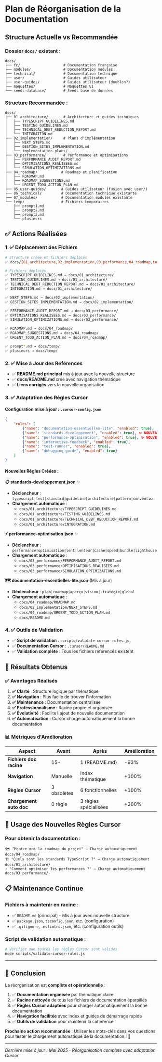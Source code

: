 # Plan de Réorganisation de la Documentation

## Structure Actuelle vs Recommandée

### Dossier `docs/` existant :
```
docs/
├── fr/                    # Documentation française
├── modules/               # Documentation modules
├── technical/             # Documentation technique
├── user/                  # Guides utilisateur
├── user-guides/           # Guides utilisateur (doublon?)
├── maquettes/             # Maquettes UI
└── seeds-database/        # Seeds base de données
```

### Structure Recommandée :
```
docs/
├── 01_architecture/       # Architecture et guides techniques
│   ├── TYPESCRIPT_GUIDELINES.md
│   ├── TESTING_GUIDELINES.md
│   ├── TECHNICAL_DEBT_REDUCTION_REPORT.md
│   └── INTEGRATION.md
├── 02_implementation/     # Plans d'implémentation
│   ├── NEXT_STEPS.md
│   ├── GESTION_SITES_IMPLEMENTATION.md
│   └── implementation-plans/
├── 03_performance/        # Performance et optimisations
│   ├── PERFORMANCE_AUDIT_REPORT.md
│   ├── OPTIMISATIONS_REALISEES.md
│   └── SIMULATION_OPTIMIZATIONS.md
├── 04_roadmap/           # Roadmap et planification
│   ├── ROADMAP.md
│   ├── ROADMAP_SUGGESTIONS.md
│   └── URGENT_TODO_ACTION_PLAN.md
├── 05_user-guides/       # Guides utilisateur (fusion avec user/)
├── 06_technical/         # Documentation technique existante
├── 07_modules/           # Documentation modules existante
└── temp/                 # Fichiers temporaires
    ├── prompt1.md
    ├── prompt2.md
    ├── prompt3.md
    └── plusieurs
```

## ✅ Actions Réalisées

### 1. ✅ Déplacement des Fichiers
```bash
# Structure créée et fichiers déplacés
✅ docs/{01_architecture,02_implementation,03_performance,04_roadmap,temp}

# Fichiers déplacés
✅ TYPESCRIPT_GUIDELINES.md → docs/01_architecture/
✅ TESTING_GUIDELINES.md → docs/01_architecture/
✅ TECHNICAL_DEBT_REDUCTION_REPORT.md → docs/01_architecture/
✅ INTEGRATION.md → docs/01_architecture/

✅ NEXT_STEPS.md → docs/02_implementation/
✅ GESTION_SITES_IMPLEMENTATION.md → docs/02_implementation/

✅ PERFORMANCE_AUDIT_REPORT.md → docs/03_performance/
✅ OPTIMISATIONS_REALISEES.md → docs/03_performance/
✅ SIMULATION_OPTIMIZATIONS.md → docs/03_performance/

✅ ROADMAP.md → docs/04_roadmap/
✅ ROADMAP_SUGGESTIONS.md → docs/04_roadmap/
✅ URGENT_TODO_ACTION_PLAN.md → docs/04_roadmap/

✅ prompt*.md → docs/temp/
✅ plusieurs → docs/temp/
```

### 2. ✅ Mise à Jour des Références
- ✅ **README.md principal** mis à jour avec la nouvelle structure
- ✅ **docs/README.md** créé avec navigation thématique
- ✅ **Liens corrigés** vers la nouvelle organisation

### 3. ✅ Adaptation des Règles Cursor

#### **Configuration mise à jour** : `.cursor-config.json`
```json
{
    "rules": [
        {"name": "documentation-essentielles-lite", "enabled": true},
        {"name": "standards-developpement", "enabled": true}, ✨ NOUVEAU
        {"name": "performance-optimisation", "enabled": true}, ✨ NOUVEAU
        {"name": "interactive-feedback", "enabled": true},
        {"name": "test-runner", "enabled": true},
        {"name": "debugging-guide", "enabled": true}
    ]
}
```

#### **Nouvelles Règles Créées** :

**📋 standards-developpement.json** ✨
- **Déclencheur** : `typescript|test|standard|guideline|architecture|pattern|convention`
- **Chargement automatique** :
  - `docs/01_architecture/TYPESCRIPT_GUIDELINES.md`
  - `docs/01_architecture/TESTING_GUIDELINES.md`
  - `docs/01_architecture/TECHNICAL_DEBT_REDUCTION_REPORT.md`
  - `docs/01_architecture/INTEGRATION.md`

**⚡ performance-optimisation.json** ✨
- **Déclencheur** : `performance|optimisation|lent|lenteur|cache|speed|bundle|lighthouse`
- **Chargement automatique** :
  - `docs/03_performance/PERFORMANCE_AUDIT_REPORT.md`
  - `docs/03_performance/OPTIMISATIONS_REALISEES.md`
  - `docs/03_performance/SIMULATION_OPTIMIZATIONS.md`

**🗺️ documentation-essentielles-lite.json** (Mis à jour)
- **Déclencheur** : `plan|roadmap|aperçu|vision|stratégie|global`
- **Chargement automatique** :
  - `docs/04_roadmap/ROADMAP.md`
  - `docs/02_implementation/NEXT_STEPS.md`
  - `docs/04_roadmap/URGENT_TODO_ACTION_PLAN.md`
  - `docs/README.md`

### 4. ✅ Outils de Validation
- ✅ **Script de validation** : `scripts/validate-cursor-rules.js`
- ✅ **Documentation Cursor** : `.cursor/README.md`
- ✅ **Validation complète** : Tous les fichiers référencés existent

## 🎯 Résultats Obtenus

### ✅ Avantages Réalisés

1. **✅ Clarté** : Structure logique par thématique
2. **✅ Navigation** : Plus facile de trouver l'information
3. **✅ Maintenance** : Documentation centralisée
4. **✅ Professionnalisme** : Racine propre et organisée
5. **✅ Évolutivité** : Facilite l'ajout de nouvelle documentation
6. **✅ Automatisation** : Cursor charge automatiquement la bonne documentation

### 📊 Métriques d'Amélioration

| Aspect | Avant | Après | Amélioration |
|--------|-------|-------|-------------|
| **Fichiers doc racine** | 15+ | 1 (README.md) | -93% |
| **Navigation** | Manuelle | Index thématique | +100% |
| **Règles Cursor** | 3 obsolètes | 6 fonctionnelles | +100% |
| **Chargement auto doc** | 0 règle | 3 règles spécialisées | +300% |

## 🔧 Usage des Nouvelles Règles Cursor

### Pour obtenir la documentation :
```text
🗺️ "Montre-moi la roadmap du projet" → Charge automatiquement docs/04_roadmap/
🏗️ "Quels sont les standards TypeScript ?" → Charge automatiquement docs/01_architecture/
⚡ "Comment optimiser les performances ?" → Charge automatiquement docs/03_performance/
```

## 📋 Maintenance Continue

### Fichiers à maintenir en racine :
- ✅ `README.md` (principal) - Mis à jour avec nouvelle structure
- ✅ `package.json`, `tsconfig.json`, etc. (configuration)
- ✅ `.gitignore`, `.eslintrc.json`, etc. (configuration outils)

### Script de validation automatique :
```bash
# Vérifier que toutes les règles Cursor sont valides
node scripts/validate-cursor-rules.js
```

---

## 🎉 Conclusion

La réorganisation est **complète et opérationnelle** :

1. ✅ **Documentation organisée** par thématique claire
2. ✅ **Racine nettoyée** de tous les fichiers de documentation éparpillés  
3. ✅ **Règles Cursor adaptées** pour charger automatiquement la bonne documentation
4. ✅ **Navigation facilitée** avec index et guides de démarrage rapide
5. ✅ **Outils de validation** pour maintenir la cohérence

**Prochaine action recommandée** : Utiliser les mots-clés dans vos questions pour tester le chargement automatique de la documentation ! 🚀

---
*Dernière mise à jour : Mai 2025 - Réorganisation complète avec adaptation Cursor* 